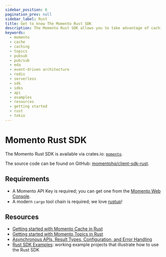 ```yaml
---
sidebar_position: 6
pagination_prev: null
sidebar_label: Rust
title: Get to know The Momento Rust SDK
description: The Momento Rust SDK allows you to take advantage of caching and pub-sub features without the need for server-side infrastructure. Find resources and examples here!
keywords:
  - momento
  - cache
  - caching
  - topics
  - pubsub
  - pub/sub
  - eda
  - event-driven architecture
  - redis
  - serverless
  - sdk
  - sdks
  - api
  - examples
  - resources
  - getting started
  - rust
  - tokio
---
```


# Momento Rust SDK

The Momento Rust SDK is available via crates.io: [`momento`](https://crates.io/crates/momento).

The source code can be found on GitHub: [momentohq/client-sdk-rust](https://github.com/momentohq/client-sdk-rust).

## Requirements

- A Momento API Key is required; you can get one from the [Momento Web Console](https://console.gomomento.com/).
- A modern `cargo` tool chain is required; we love [rustup](https://rustup.rs/)!

## Resources

- [Getting started with Momento Cache in Rust](./cache.mdx)
- [Getting started with Momento Topics in Rust](./topics.mdx)
- [Asynchronous APIs, Result Types, Configuration, and Error Handling](./config-and-error-handling.mdx)
- [Rust SDK Examples](https://github.com/momentohq/client-sdk-rust/blob/main/example/README.md): working example projects that illustrate how to use the Rust SDK
